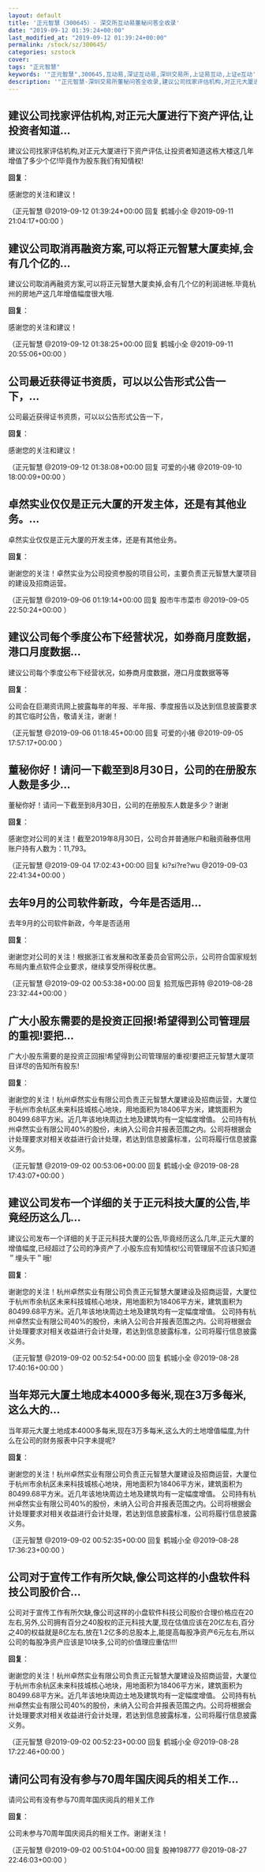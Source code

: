```yaml
---
layout: default
title: '正元智慧（300645）- 深交所互动易董秘问答全收录'
date: "2019-09-12 01:39:24+00:00"
last_modified_at: "2019-09-12 01:39:24+00:00"
permalink: /stock/sz/300645/
categories: szstock
cover: 
tags: "正元智慧"
keywords: '"正元智慧",300645,互动易,深证互动易,深圳交易所,上证易互动,上证e互动'
description: '"正元智慧-深圳交易所董秘问答全收录,建议公司找家评估机构,对正元大厦进行下资产评估,让投资者知道这栋大楼这几年增值了多少个亿!毕竟作为股东我们有知情权!"'
---
```


## 建议公司找家评估机构,对正元大厦进行下资产评估,让投资者知道...

建议公司找家评估机构,对正元大厦进行下资产评估,让投资者知道这栋大楼这几年增值了多少个亿!毕竟作为股东我们有知情权!

**回复**：

感谢您的关注和建议！ 

（正元智慧  @2019-09-12 01:39:24+00:00 回复 鹤城小全  @2019-09-11 21:04:17+00:00 ）

## 建议公司取消再融资方案,可以将正元智慧大厦卖掉,会有几个亿的...

建议公司取消再融资方案,可以将正元智慧大厦卖掉,会有几个亿的利润进帐.毕竟杭州的房地产这几年增值幅度很大哦.

**回复**：

感谢您的关注和建议！ 

（正元智慧  @2019-09-12 01:38:25+00:00 回复 鹤城小全  @2019-09-11 20:55:06+00:00 ）

## 公司最近获得证书资质，可以以公告形式公告一下，...

公司最近获得证书资质，可以以公告形式公告一下，

**回复**：

感谢您的关注和建议！ 

（正元智慧  @2019-09-12 01:38:08+00:00 回复 可爱的小猪  @2019-09-10 18:00:09+00:00 ）

## 卓然实业仅仅是正元大厦的开发主体，还是有其他业务。...

卓然实业仅仅是正元大厦的开发主体，还是有其他业务。

**回复**：

谢谢您的关注！卓然实业为公司投资参股的项目公司，主要负责正元智慧大厦项目的建设及招商运营。 

（正元智慧  @2019-09-06 01:19:14+00:00 回复 股市牛市菜市  @2019-09-05 22:50:24+00:00 ）

## 建议公司每个季度公布下经营状况，如券商月度数据，港口月度数据...

建议公司每个季度公布下经营状况，如券商月度数据，港口月度数据等等

**回复**：

公司会在巨潮资讯网上披露每年的年报、半年报、季度报告以及达到信息披露要求的其它临时公告，敬请关注，谢谢！ 

（正元智慧  @2019-09-06 01:18:45+00:00 回复 可爱的小猪  @2019-09-05 17:57:17+00:00 ）

## 董秘你好！请问一下截至到8月30日，公司的在册股东人数是多少...

董秘你好！请问一下截至到8月30日，公司的在册股东人数是多少？谢谢

**回复**：

感谢您对公司的关注！截至2019年8月30日，公司合并普通账户和融资融券信用账户持有人数为：11,793。 

（正元智慧  @2019-09-04 17:02:43+00:00 回复 ki?si?re?wu  @2019-09-03 22:41:34+00:00 ）

## 去年9月的公司软件新政，今年是否适用...

去年9月的公司软件新政，今年是否适用

**回复**：

谢谢您对公司的关注！根据浙江省发展和改革委员会官网公示，公司符合国家规划布局内重点软件企业要求，继续享受所得税优惠。 

（正元智慧  @2019-09-02 00:53:38+00:00 回复 拾荒版巴菲特  @2019-08-28 23:32:44+00:00 ）

## 广大小股东需要的是投资正回报!希望得到公司管理层的重视!要把...

广大小股东需要的是投资正回报!希望得到公司管理层的重视!要把正元智慧大厦项目详尽的告知所有股东!

**回复**：

谢谢您的关注！杭州卓然实业有限公司负责正元智慧大厦建设及招商运营，大厦位于杭州市余杭区未来科技城核心地块，用地面积为18406平方米，建筑面积为80499.68平方米。近几年该地块周边土地及建筑均有一定幅度增值。
公司持有杭州卓然实业有限公司40%的股份，未纳入公司合并报表范围之内。公司将根据会计处理要求对相关收益进行会计处理，若达到信息披露标准，公司将履行信息披露义务。 

（正元智慧  @2019-09-02 00:53:06+00:00 回复 鹤城小全  @2019-08-28 17:43:07+00:00 ）

## 建议公司发布一个详细的关于正元科技大厦的公告,毕竟经历这么几...

建议公司发布一个详细的关于正元科技大厦的公告,毕竟经历这么几年,正元大厦的增值幅度,已经超过了公司的净资产了.小股东应有知情权!公司管理层不应该只知道＂埋头干＂哦!

**回复**：

谢谢您的关注！杭州卓然实业有限公司负责正元智慧大厦建设及招商运营，大厦位于杭州市余杭区未来科技城核心地块，用地面积为18406平方米，建筑面积为80499.68平方米。近几年该地块周边土地及建筑均有一定幅度增值。
公司持有杭州卓然实业有限公司40%的股份，未纳入公司合并报表范围之内。公司将根据会计处理要求对相关收益进行会计处理，若达到信息披露标准，公司将履行信息披露义务。 

（正元智慧  @2019-09-02 00:52:54+00:00 回复 鹤城小全  @2019-08-28 17:40:16+00:00 ）

## 当年郑元大厦土地成本4000多每米,现在3万多每米,这么大的...

当年郑元大厦土地成本4000多每米,现在3万多每米,这么大的土地增值幅度,为什么在公司的财务报表中只字未提呢?

**回复**：

谢谢您的关注！杭州卓然实业有限公司负责正元智慧大厦建设及招商运营，大厦位于杭州市余杭区未来科技城核心地块，用地面积为18406平方米，建筑面积为80499.68平方米。近几年该地块周边土地及建筑均有一定幅度增值。
公司持有杭州卓然实业有限公司40%的股份，未纳入公司合并报表范围之内。公司将根据会计处理要求对相关收益进行会计处理，若达到信息披露标准，公司将履行信息披露义务。 

（正元智慧  @2019-09-02 00:52:35+00:00 回复 鹤城小全  @2019-08-28 17:36:23+00:00 ）

## 公司对于宣传工作有所欠缺,像公司这样的小盘软件科技公司股价合...

公司对于宣传工作有所欠缺,像公司这样的小盘软件科技公司股价合理价格应在20左右,另外,公司拥有百分之40股权的正元科技大厦,现在估值应该在20亿左右,百分之40的权益就是8亿左右,放在1.2亿多的总股本上,能提高每股净资产6元左右,所以公司的每股净资产应该是10块多,公司的价值理应重估!!!!

**回复**：

谢谢您的关注！杭州卓然实业有限公司负责正元智慧大厦建设及招商运营，大厦位于杭州市余杭区未来科技城核心地块，用地面积为18406平方米，建筑面积为80499.68平方米。近几年该地块周边土地及建筑均有一定幅度增值。
公司持有杭州卓然实业有限公司40%的股份，未纳入公司合并报表范围之内。公司将根据会计处理要求对相关收益进行会计处理，若达到信息披露标准，公司将履行信息披露义务。 

（正元智慧  @2019-09-02 00:52:23+00:00 回复 鹤城小全  @2019-08-28 17:22:46+00:00 ）

## 请问公司有没有参与70周年国庆阅兵的相关工作...

请问公司有没有参与70周年国庆阅兵的相关工作

**回复**：

公司未参与70周年国庆阅兵的相关工作。谢谢关注！ 

（正元智慧  @2019-09-02 00:51:04+00:00 回复 股神198777  @2019-08-27 22:46:03+00:00 ）

